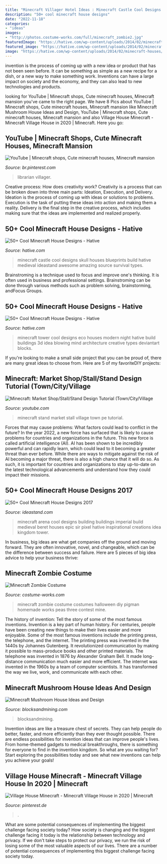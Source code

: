 ```yaml
---
title: "Minecraft Villager Hotel Ideas : Minecraft Castle Cool Designs Skull Houses Blueprints Build Hative Medieval Ideastand Awesome Amazing Source Survival Types"
description: "50+ cool minecraft house designs"
date: "2022-11-18"
categories:
- "ideas"
images:
- "http://photos.costume-works.com/full/minecraft_zombie2.jpg"
featuredImage: "https://hative.com/wp-content/uploads/2014/02/minecraft-houses/minecraft-skull-castle-3.jpg"
featured_image: "https://hative.com/wp-content/uploads/2014/02/minecraft-houses/minecraft-skull-castle-3.jpg"
image: "https://hative.com/wp-content/uploads/2014/02/minecraft-houses/minecraft-skull-castle-3.jpg"
---
```



invention is the process of coming up with a new idea or product that has not been seen before. It can be something as simple as a new recipe for a dish, or a new way to make something work. Inventions can have a large impact on society and the economy, and they can also lead to new technologies and products.

	

		
looking for YouTube | Minecraft shops, Cute minecraft houses, Minecraft mansion you've came to the right page. We have 8 Pics about YouTube | Minecraft shops, Cute minecraft houses, Minecraft mansion like Minecraft Mushroom House Ideas and Design, YouTube | Minecraft shops, Cute minecraft houses, Minecraft mansion and also Village House Minecraft - Minecraft Village House in 2020 | Minecraft. Here you go:
		
    
## YouTube | Minecraft Shops, Cute Minecraft Houses, Minecraft Mansion

<img loading=lazy src="https://i.pinimg.com/736x/f8/e3/d2/f8e3d2cae0446a209cc4af9bd9b01122.jpg" onerror="this.onerror=null;this.src='https://tse2.mm.bing.net/th?id=OIP.77-V_exb8n6rkpugiBrMNwHaEK&amp;pid=15.1';" alt="YouTube | Minecraft shops, Cute minecraft houses, Minecraft mansion">

_Source: br.pinterest.com_

>librarian villager. 

	

Creative process: How does creativity work?
Creativity is a process that can be broken down into three main parts: Ideation, Execution, and Delivery. Ideation is the process of coming up with ideas or solutions to problems. Execution is the task of putting these ideas into action and making them a reality. Delivery is the final step in the creative process, which includes making sure that the ideas are implemented and realized properly.

    
## 50+ Cool Minecraft House Designs - Hative

<img loading=lazy src="https://hative.com/wp-content/uploads/2014/02/minecraft-houses/minecraft-skull-castle-3.jpg" onerror="this.onerror=null;this.src='https://tse3.mm.bing.net/th?id=OIP.rQS27eKKIE5hczcEvHRrVwHaEK&amp;pid=15.1';" alt="50+ Cool Minecraft House Designs - Hative">

_Source: hative.com_

>minecraft castle cool designs skull houses blueprints build hative medieval ideastand awesome amazing source survival types. 

	

Brainstroming is a technique used to focus and improve one's thinking. It is often used in business and professional settings. Brainstroming can be done through various methods such as problem solving, brainstorming, andFocus Groups.

    
## 50+ Cool Minecraft House Designs - Hative

<img loading=lazy src="https://hative.com/wp-content/uploads/2014/02/minecraft-houses/modern-tower-night-idea-51.jpg" onerror="this.onerror=null;this.src='https://tse4.mm.bing.net/th?id=OIP.sAPG-K3JHqJGXca31A5VwQHaD7&amp;pid=15.1';" alt="50+ Cool Minecraft House Designs - Hative">

_Source: hative.com_

>minecraft tower cool designs eco houses modern night hative build buildings 3d idea blowing mind architecture creative types deviantart blocks. 

	

If you're looking to make a small side project that you can be proud of, there are many great ideas to choose from. Here are 5 of my favoriteDIY projects: 

    
## Minecraft: Market Shop/Stall/Stand Design Tutorial (Town/City/Village

<img loading=lazy src="https://i.ytimg.com/vi/XkSTCPhvEz0/maxresdefault.jpg" onerror="this.onerror=null;this.src='https://tse4.mm.bing.net/th?id=OIP.1McB6kvM_2CMd7hbc9TuWQHaEK&amp;pid=15.1';" alt="Minecraft: Market Shop/Stall/Stand Design Tutorial (Town/City/Village">

_Source: youtube.com_

>minecraft stand market stall village town pe tutorial. 

	

Forces that may cause problems: What factors could lead to conflict in the future?
In the year 2022, a new force has surfaced that is likely to cause problems for countries and organizations in the future. This new force is called artificial intelligence (AI). AI has been shown to be incredibly powerful and can rapidly learn, which could lead to it becoming a greater threat than ever before. While there are ways to mitigate against the risk of AI becoming a major threat, there is also a high chance that it will do so. As such, it is important for countries and organizations to stay up-to-date on the latest technological advancements and understand how they could impact their missions.

    
## 50+ Cool Minecraft House Designs 2017

<img loading=lazy src="http://ideastand.com/wp-content/uploads/2014/02/minecraft-houses/imperial-city-arena-30.jpg" onerror="this.onerror=null;this.src='https://tse4.mm.bing.net/th?id=OIP.yFgJgG2wxOBRzVo-W2u-EgHaEE&amp;pid=15.1';" alt="50+ Cool Minecraft House Designs 2017">

_Source: ideastand.com_

>minecraft arena cool designs building buildings imperial build medieval beret houses epic sir pixel hative inspirational creations idea kingdom tower. 

	

In business, big ideas are what get companies off the ground and moving forward. They are often innovative, novel, and changeable, which can be the difference between success and failure. Here are 5 pieces of big idea advice to help your business thrive:

    
## Minecraft Zombie Costume

<img loading=lazy src="http://photos.costume-works.com/full/minecraft_zombie2.jpg" onerror="this.onerror=null;this.src='https://tse4.mm.bing.net/th?id=OIP.-TRXVjfad2LU3qJn6HWaFAHaJ3&amp;pid=15.1';" alt="Minecraft Zombie Costume">

_Source: costume-works.com_

>minecraft zombie costume costumes halloween diy pigman homemade works peas three contest mine. 

	

The history of invention: Tell the story of some of the most famous inventions.
Invention is a key part of human history. For centuries, people have been creating new things to make their lives easier and more enjoyable. Some of the most famous inventions include the printing press, the telephone, and the internet.
The printing press was invented in the 1440s by Johannes Gutenberg. It revolutionized communication by making it possible to mass-produce books and other printed materials. The telephone was invented in 1876 by Alexander Graham Bell. It made long-distance communication much easier and more efficient. The internet was invented in the 1960s by a team of computer scientists. It has transformed the way we live, work, and communicate with each other.

    
## Minecraft Mushroom House Ideas And Design

<img loading=lazy src="https://blocksandmining.com/wp-content/uploads/2020/11/Mushroom_House-2048x993.jpg" onerror="this.onerror=null;this.src='https://tse3.mm.bing.net/th?id=OIP.dgGv7erSly5LnPlzxAZc5wHaDl&amp;pid=15.1';" alt="Minecraft Mushroom House Ideas and Design">

_Source: blocksandmining.com_

>blocksandmining. 

	

Invention ideas are like a treasure chest of secrets. They can help people do better, faster, and more efficiently than they ever thought possible. There are endless possibilities for invention ideas that can improve people's lives. From home-themed gadgets to medical breakthroughs, there is something for everyone to find in the invention kingdom. So what are you waiting for? Start exploring the possibilities today and see what new inventions can help you achieve your goals!

    
## Village House Minecraft - Minecraft Village House In 2020 | Minecraft

<img loading=lazy src="https://i.pinimg.com/736x/61/a2/d7/61a2d754a2ca03eb3b51e2f835d32c77.jpg" onerror="this.onerror=null;this.src='https://tse4.mm.bing.net/th?id=OIP.TKDZZ1R7sfStgHoRbuuglQHaHa&amp;pid=15.1';" alt="Village House Minecraft - Minecraft Village House in 2020 | Minecraft">

_Source: pinterest.de_

>. 

	

What are some potential consequences of implementing the biggest challenge facing society today?
How society is changing and the biggest challenge facing it today is the relationship between technology and privacy. If we don't take steps to protect our privacy, we run the risk of losing some of the most valuable aspects of our lives. There are a number of potential consequences of implementing this biggest challenge facing society today.

